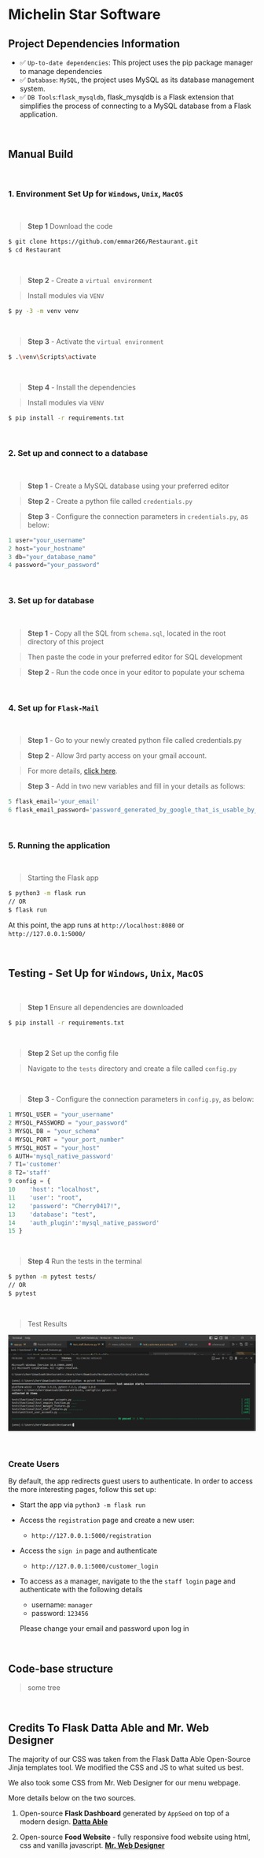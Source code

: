 # Michelin Star Software

## Project Dependencies Information

- ✅ `Up-to-date dependencies`: This project uses the pip package manager to manage dependencies
- ✅ `Database`: `MySQL`, the project uses MySQL as its database management system.
- ✅ `DB Tools`:`flask_mysqldb`, flask_mysqldb is a Flask extension that simplifies the process of connecting to a MySQL database from a Flask application.
  
<br />

## Manual Build

<br />

### 1. Environment Set Up for `Windows`, `Unix`, `MacOS`

<br />

> **Step 1** Download the code 

```bash
$ git clone https://github.com/emmar266/Restaurant.git
$ cd Restaurant
```

<br />

> **Step 2** - Create a `virtual environment`

> Install modules via `VENV` 

```bash
$ py -3 -m venv venv
```

<br />

> **Step 3** - Activate the `virtual environment`

```bash
$ .\venv\Scripts\activate 
```

<br />

> **Step 4** - Install the dependencies

> Install modules via `VENV`

```bash
$ pip install -r requirements.txt
```

<br />

### 2. Set up and connect to a database

<br />

> **Step 1** - Create a MySQL database using your preferred editor

> **Step 2** - Create a python file called `credentials.py`

> **Step 3** - Configure the connection parameters in `credentials.py`, as below:

```python 
1 user="your_username"
2 host="your_hostname"
3 db="your_database_name"
4 password="your_password" 
```

<br />

### 3. Set up for database

<br />

> **Step 1** - Copy all the SQL from `schema.sql`, located in the root directory of this project

> Then paste the code in your preferred editor for SQL development

> **Step 2** - Run the code once in your editor to populate your schema

<br />

### 4. Set up for `Flask-Mail`

<br />

> **Step 1** - Go to your newly created python file called credentials.py

> **Step 2** - Allow 3rd party access on your gmail account.

> For more details, [click here](https://support.google.com/accounts/answer/3466521?hl=en#:~:text=Go%20to%20the%20Security%20section,service%20you%20want%20to%20review).

> **Step 3** - Add in two new variables and fill in your details as follows:

```python 
5 flask_email='your_email'
6 flask_email_password='password_generated_by_google_that_is_usable_by_3rd_party_apps'
```

<br />

### 5. Running the application

<br />

> Starting the Flask app

```bash
$ python3 -m flask run
// OR
$ flask run
```

At this point, the app runs at `http://localhost:8080` or `http://127.0.0.1:5000/`

<br />

## Testing  - Set Up for `Windows`, `Unix`, `MacOS`

<br />

> **Step 1** Ensure all dependencies are downloaded

```bash
$ pip install -r requirements.txt
```
<br />

> **Step 2** Set up the config file

> Navigate to the `tests` directory and create a file called `config.py`

<br />

> **Step 3** - Configure the connection parameters in `config.py`, as below:

```python 
1 MYSQL_USER = "your_username"
2 MYSQL_PASSWORD = "your_password"
3 MYSQL_DB = "your_schema"
4 MYSQL_PORT = "your_port_number"
5 MYSQL_HOST = "your_host"
6 AUTH='mysql_native_password'
7 T1='customer'
8 T2='staff'
9 config = {
10    'host': "localhost",
11    'user': "root",
12    'password': "Cherry0417!",
13    'database': "test",
14    'auth_plugin':'mysql_native_password'
15 }
```
<br />

> **Step 4** Run the tests in the terminal

```bash
$ python -m pytest tests/
// OR
$ pytest
```

<br />

> Test Results

![](tests_success.png)

<br />

### Create Users

By default, the app redirects guest users to authenticate. In order to access the more interesting pages, follow this set up: 

- Start the app via `python3 -m flask run`
- Access the `registration` page and create a new user:
  - `http://127.0.0.1:5000/registration`
- Access the `sign in` page and authenticate
  - `http://127.0.0.1:5000/customer_login`
- To access as a manager, navigate to the the `staff login` page and authenticate with the following details
  - username: `manager`
  - password: `123456`

  Please change your email and password upon log in

<br />

## Code-base structure

> some tree

<br />

## Credits To Flask Datta Able and Mr. Web Designer

The majority of our CSS was taken from the Flask Datta Able Open-Source Jinja templates tool. We modified the CSS and JS to what suited us best.

We also took some CSS from Mr. Web Designer for our menu webpage.

More details below on the two sources.

1. Open-source **Flask Dashboard** generated by `AppSeed` on top of a modern design. **[Datta Able](https://appseed.us/product/datta-able/flask/)**

2. Open-source **Food Website** - fully responsive food website using html, css and vanilla javascript. **[Mr. Web Designer](https://morioh.com/p/2abc8316f5ed)**
